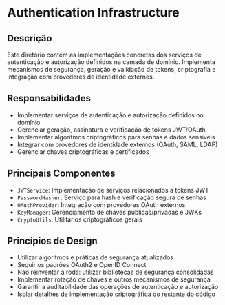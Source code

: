 # Authentication Infrastructure

## Descrição

Este diretório contém as implementações concretas dos serviços de autenticação e autorização definidos na camada de domínio. Implementa mecanismos de segurança, geração e validação de tokens, criptografia e integração com provedores de identidade externos.

## Responsabilidades

- Implementar serviços de autenticação e autorização definidos no domínio
- Gerenciar geração, assinatura e verificação de tokens JWT/OAuth
- Implementar algoritmos criptográficos para senhas e dados sensíveis
- Integrar com provedores de identidade externos (OAuth, SAML, LDAP)
- Gerenciar chaves criptográficas e certificados

## Principais Componentes

- `JWTService`: Implementação de serviços relacionados a tokens JWT
- `PasswordHasher`: Serviço para hash e verificação segura de senhas
- `OAuthProvider`: Integração com provedores OAuth externos
- `KeyManager`: Gerenciamento de chaves públicas/privadas e JWKs
- `CryptoUtils`: Utilitários criptográficos gerais

## Princípios de Design

- Utilizar algoritmos e práticas de segurança atualizados
- Seguir os padrões OAuth2 e OpenID Connect
- Não reinventar a roda: utilizar bibliotecas de segurança consolidadas
- Implementar rotação de chaves e outros mecanismos de segurança
- Garantir a auditabilidade das operações de autenticação e autorização
- Isolar detalhes de implementação criptográfica do restante do código